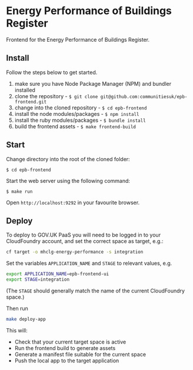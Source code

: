 # Energy Performance of Buildings Register
Frontend for the Energy Performance of Buildings Register.

## Install

Follow the steps below to get started.

1. make sure you have Node Package Manager (NPM) and bundler installed
2. clone the repository - `$ git clone git@github.com:communitiesuk/epb-frontend.git`
3. change into the cloned repository - `$ cd epb-frontend`
4. install the node modules/packages - `$ npm install`
5. install the ruby modules/packages - `$ bundle install`
6. build the frontend assets - `$ make frontend-build`

## Start

Change directory into the root of the cloned folder:

`$ cd epb-frontend`

Start the web server using the following command:

`$ make run`

Open `http://localhost:9292` in your favourite browser.

## Deploy

To deploy to GOV.UK PaaS you will need to be logged in to your CloudFoundry account, and set the correct space as target, e.g.:
```bash
cf target -o mhclg-energy-performance -s integration
```

Set the variables `APPLICATION_NAME` and `STAGE` to relevant values, e.g.
```bash
export APPLICATION_NAME=epb-frontend-ui
export STAGE=integration
```
(The `STAGE` should generally match the name of the current CloudFoundry space.)

Then run
```bash
make deploy-app
```

This will:
* Check that your current target space is active
* Run the frontend build to generate assets
* Generate a manifest file suitable for the current space
* Push the local app to the target application
